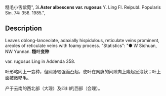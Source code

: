 糙毛小舌紫菀",
3i.**Aster albescens var. rugosus** Y. Ling Fl. Reipubl. Popularis Sin. 74: 358. 1985.",

## Description
Leaves oblong-lanceolate, adaxially hispidulous, reticulate veins prominent, areoles of reticulate veins with foamy process.
  "Statistics": "● W Sichuan, NW Yunnan.
**糙叶变种**

var. rugosus Ling in Addenda 358.

叶形略同上一变种，但网脉较强而凸起，使叶在网脉的间隙向上隆起呈泡状；叶上面被微糙毛。

产于云南的西北部（大理）及四川的西部（会理）。
